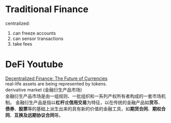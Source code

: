 # Traditional Finance
centralized:
1. can freeze accounts
2. can sensor transactions
3. take fees


# DeFi Youtube
[Decentralized Finance: The Future of Currencies](https://www.youtube.com/watch?v=9_Ttqyc804M&ab_channel=TheRichDadChannel)  
real-life assets are being represented by tokens.  
derivative market (金融衍生产品市场)  
金融衍生产品市场是由一组规则、一批组织和一系列产权所有者构成的一套市场机制。 金融衍生产品是指以**杠杆**或**信用交易**为特征，以在传统的金融产品如**货币**、**债券**、**股票**等的基础上派生出来的具有新的价值的金融工具，如**期货合同**、**期权合同**、**互换及远期协议合同**等。  
